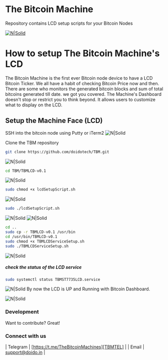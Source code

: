 # The Bitcoin Machine
Repository contains LCD setup scripts for your Bitcoin Nodes

[![N|Solid](https://github.com/doidotech/TBM/raw/master/Images/Main.jpg)](https://thebitcoinmachines.com)
# How to setup The Bitcoin Machine's LCD

The Bitcoin Machine is the first ever Bitcoin node device to have a LCD Bitcoin Ticker.
We all have a habit of checking Bitcoin Price now and then. There are some who monitors the generated bitcoin blocks and sum of total bitcoins generated till date. we got you covered. The Machine's Dashboard doesn't stop or restrict you to think beyond. It allows users to customize what to display on the LCD.

## Setup the Machine Face (LCD)
SSH into the bitcoin node using Putty or iTerm2
![N|Solid](https://github.com/doidotech/TBM/raw/master/Images/1.png)

Clone the TBM repository
```sh
git clone https://github.com/doidotech/TBM.git
```
![N|Solid](https://github.com/doidotech/TBM/raw/master/Images/2.png)

```sh
cd TBM/TBMLCD-v0.1
```
![N|Solid](https://github.com/doidotech/TBM/raw/master/Images/3.png)

```sh
sudo chmod +x lcdSetupScript.sh
```
![N|Solid](https://github.com/doidotech/TBM/raw/master/Images/4.png)

```sh
sudo ./lcdSetupScript.sh
```
![N|Solid](https://github.com/doidotech/TBM/raw/master/Images/5.png)
![N|Solid](https://github.com/doidotech/TBM/raw/master/Images/6.png)

```sh
cd ..
sudo cp -r TBMLCD-v0.1 /usr/bin
cd /usr/bin/TBMLCD-v0.1
sudo chmod +x TBMLCDServiceSetup.sh
sudo ./TBMLCDServiceSetup.sh
```
![N|Solid](https://github.com/doidotech/TBM/raw/master/Images/7.png)
##### check the status of the LCD service

```sh
sudo systemctl status TBMST7735LCD.service
```
![N|Solid](https://github.com/doidotech/TBM/raw/master/Images/8.png)
By now the LCD is UP and Running with Bitcoin Dashboard.

![N|Solid](https://github.com/doidotech/TBM/raw/master/Images/9.jpg)

### Development

Want to contribute? Great!

### Connect with us

| Telegram | [https://t.me/TheBitcoinMachines][TBMTEL] |
| Email | support@doido.in |


 [TBMTEL]: <https://t.me/TheBitcoinMachines>
